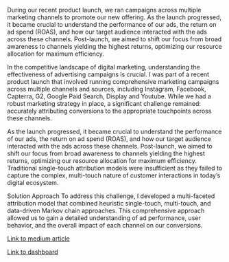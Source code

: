 During our recent product launch, we ran campaigns across multiple marketing channels to promote our new offering. As the launch progressed, it became crucial to understand the performance of our ads, the return on ad spend (ROAS), and how our target audience interacted with the ads across these channels. Post-launch, we aimed to shift our focus from broad awareness to channels yielding the highest returns, optimizing our resource allocation for maximum efficiency.

In the competitive landscape of digital marketing, understanding the effectiveness of advertising campaigns is crucial. I was part of a recent product launch that involved running comprehensive marketing campaigns across multiple channels and sources, including Instagram, Facebook, Capterra, G2, Google Paid Search, Display and Youtube. While we had a robust marketing strategy in place, a significant challenge remained: accurately attributing conversions to the appropriate touchpoints across these channels.

As the launch progressed, it became crucial to understand the performance of our ads, the return on ad spend (ROAS), and how our target audience interacted with the ads across these channels. Post-launch, we aimed to shift our focus from broad awareness to channels yielding the highest returns, optimizing our resource allocation for maximum efficiency. Traditional single-touch attribution models were insufficient as they failed to capture the complex, multi-touch nature of customer interactions in today’s digital ecosystem.

Solution Approach
To address this challenge, I developed a multi-faceted attribution model that combined heuristic single-touch, multi-touch, and data-driven Markov chain approaches. This comprehensive approach allowed us to gain a detailed understanding of ad performance, user behavior, and the overall impact of each channel on our conversions.

[Link to medium article](https://medium.com/@richardnnamdi12/navigating-ad-performance-with-attribution-models-3561233ef905)

[Link to dashboard](https://lookerstudio.google.com/u/0/reporting/b7f7aeae-c645-4a80-9b3a-03b01b95c7f6/page/p_yg2oanlbid)
